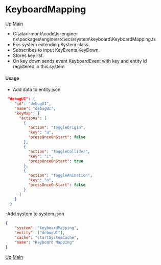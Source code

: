 # KeyboardMapping

[Up](index.md)
[Main](../../../../../index.md)

-   C:\atari-monk\code\ts-engine-nx\packages\engine\src\ecs\system\keyboard\KeyboardMapping.ts
-   Ecs system extending System class.
-   Subscribes to input KeyEvents.KeyDown.
-   Stores key list.
-   On key down sends event KeyboardEvent with key and entity id registered in this system

#### Usage

-   Add data to entity.json

```json
 "debugUI": {
    "id": "debugUI",
    "name": "debugUI",
    "keyMap": {
      "actions": [
        {
          "action": "toggleOrigin",
          "key": "u",
          "pressOnceOnStart": false
        },
        {
          "action": "toggleCollider",
          "key": "i",
          "pressOnceOnStart": true
        },
        {
          "action": "toggleAnimation",
          "key": "o",
          "pressOnceOnStart": false
        }
      ]
    }
  }
```

-Add system to system.json

```json
{
    "system": "keyboardMapping",
    "entity": ["debugUI"],
    "cache": "startSystemCache",
    "name": "Keyboard Mapping"
}
```

[Up](index.md)
[Main](../../../../../index.md)
